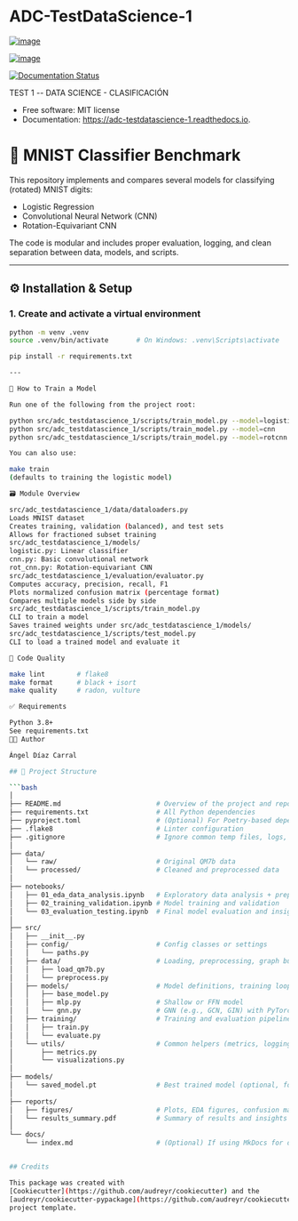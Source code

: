 # ADC-TestDataScience-1

[![image](https://img.shields.io/pypi/v/adc_testdatascience_1.svg)](https://pypi.python.org/pypi/adc_testdatascience_1)

[![image](https://img.shields.io/travis/adiazcarral/adc_testdatascience_1.svg)](https://travis-ci.com/adiazcarral/adc_testdatascience_1)

[![Documentation Status](https://readthedocs.org/projects/adc-testdatascience-1/badge/?version=latest)](https://adc-testdatascience-1.readthedocs.io/en/latest/?version=latest)

TEST 1 -- DATA SCIENCE - CLASIFICACIÓN

-   Free software: MIT license
-   Documentation: <https://adc-testdatascience-1.readthedocs.io>.

# 🧠 MNIST Classifier Benchmark

This repository implements and compares several models for classifying (rotated) MNIST digits:

- Logistic Regression
- Convolutional Neural Network (CNN)
- Rotation-Equivariant CNN

The code is modular and includes proper evaluation, logging, and clean separation between data, models, and scripts.


---

## ⚙️ Installation & Setup

### 1. Create and activate a virtual environment

```bash
python -m venv .venv
source .venv/bin/activate       # On Windows: .venv\Scripts\activate

pip install -r requirements.txt

---

🚀 How to Train a Model

Run one of the following from the project root:

python src/adc_testdatascience_1/scripts/train_model.py --model=logistic
python src/adc_testdatascience_1/scripts/train_model.py --model=cnn
python src/adc_testdatascience_1/scripts/train_model.py --model=rotcnn

You can also use:

make train
(defaults to training the logistic model)

🗃️ Module Overview

src/adc_testdatascience_1/data/dataloaders.py
Loads MNIST dataset
Creates training, validation (balanced), and test sets
Allows for fractioned subset training
src/adc_testdatascience_1/models/
logistic.py: Linear classifier
cnn.py: Basic convolutional network
rot_cnn.py: Rotation-equivariant CNN
src/adc_testdatascience_1/evaluation/evaluator.py
Computes accuracy, precision, recall, F1
Plots normalized confusion matrix (percentage format)
Compares multiple models side by side
src/adc_testdatascience_1/scripts/train_model.py
CLI to train a model
Saves trained weights under src/adc_testdatascience_1/models/
src/adc_testdatascience_1/scripts/test_model.py
CLI to load a trained model and evaluate it

🧹 Code Quality

make lint        # flake8
make format      # black + isort
make quality     # radon, vulture

✅ Requirements

Python 3.8+
See requirements.txt
🧑‍💻 Author

Ángel Díaz Carral

## 📁 Project Structure

```bash
│
├── README.md                        # Overview of the project and repo structure
├── requirements.txt                 # All Python dependencies
├── pyproject.toml                   # (Optional) For Poetry-based dependency management
├── .flake8                          # Linter configuration
├── .gitignore                       # Ignore common temp files, logs, cache, etc.
│
├── data/
│   └── raw/                         # Original QM7b data
│   └── processed/                   # Cleaned and preprocessed data
│
├── notebooks/
│   ├── 01_eda_data_analysis.ipynb   # Exploratory data analysis + preprocessing
│   ├── 02_training_validation.ipynb # Model training and validation
│   └── 03_evaluation_testing.ipynb  # Final model evaluation and insights
│
├── src/
│   ├── __init__.py
│   ├── config/                      # Config classes or settings
│   │   └── paths.py
│   ├── data/                        # Loading, preprocessing, graph builders
│   │   ├── load_qm7b.py
│   │   └── preprocess.py
│   ├── models/                      # Model definitions, training loop, utils
│   │   ├── base_model.py
│   │   ├── mlp.py                   # Shallow or FFN model
│   │   └── gnn.py                   # GNN (e.g., GCN, GIN) with PyTorch Geometric
│   ├── training/                    # Training and evaluation pipeline
│   │   ├── train.py
│   │   └── evaluate.py
│   └── utils/                       # Common helpers (metrics, logging, plotting)
│       ├── metrics.py
│       └── visualizations.py
│
├── models/
│   └── saved_model.pt               # Best trained model (optional, for inference)
│
├── reports/
│   ├── figures/                     # Plots, EDA figures, confusion matrices
│   └── results_summary.pdf          # Summary of results and insights
│
└── docs/
    └── index.md                     # (Optional) If using MkDocs for documentation


## Credits

This package was created with
[Cookiecutter](https://github.com/audreyr/cookiecutter) and the
[audreyr/cookiecutter-pypackage](https://github.com/audreyr/cookiecutter-pypackage)
project template.
